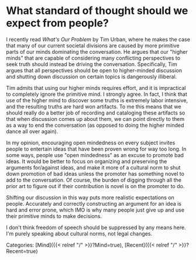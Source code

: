 # What standard of thought should we expect from people?

I recently read *What's Our Problem* by Tim Urban, where he makes the case that
many of our current societal divisions are caused by more primitive parts of our
minds dominating the conversation.
He argues that our "higher minds" that are capable of considering many
conflicting perspectives to seek truth should instead be driving the
conversation.
Specifically, Tim argues that all perspectives should be open to higher-minded
discussion and shutting down discussion on certain topics is dangerously
illiberal.

Tim admits that using our higher minds requires effort, and it is impractical to
completely ignore the primitive mind.
I strongly agree.
In fact, I think that use of the higher mind to discover some truths is
extremely labor intensive, and the resulting truths are hard won artifacts.
To me this means that we should really do a better job of recording and
cataloging these artifacts so that when discussion comes up about them, we can
point directly to them as a way to end the conversation (as opposed to doing the
higher minded dance all over again).

In my opinion, encouraging open mindedness on every subject invites people to
entertain ideas that have been proven wrong for way too long.
In some ways, people use "open mindedness" as an excuse to promote bad ideas.
It would be better to focus on organizing and preserving the arguments
for/against ideas, and make it more of a cultural norm to shut down promotion of
bad ideas unless the promoter has something novel to add to the conversation.
Of course, the burden of digging through all the prior art to figure out if
their contribution is novel is on the promoter to do.

Shifting our discussion in this way puts more realistic expectations on people.
Accurately and correctly constructing an argument for an idea is hard and error
prone, which IMO is why many people just give up and use their primitive minds
to make decisions.

I don't think freedom of speech should be suppressed by any means here.
I'm purely speaking about cultural norms, not legal changes.

Categories:
[Mind]({{< relref "/" >}}?Mind=true),
[Recent]({{< relref "/" >}}?Recent=true)